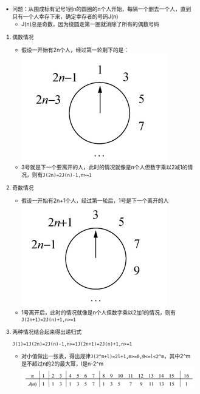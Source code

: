 * 问题：从围成标有记号1到n的圆圈的n个人开始，每隔一个删去一个人，直到只有一个人幸存下来，确定幸存者的号码J(n)
    * J(n)总是奇数，因为绕圆走第一圈就消除了所有的偶数号码

1. 偶数情况
    * 假设一开始有2n个人，经过第一轮剩下的是：![Alt text](image.png)    
    * 3号就是下一个要离开的人，此时的情况就像是n个人但数字乘以2减1的情况，则有`J(2n)=2J(n)-1,n>=1`


2. 奇数情况
    * 假设一开始有2n+1个人，经过第一轮后，1号是下一个离开的人![Alt text](image-1.png)    
    * 1号离开后，此时的情况就像是n个人但数字乘以2加1的情况，则有`J(2n+1)=2J(n)+1,n>=1`

3. 两种情况结合起来得出递归式
    ```
    J(1)=1J(2n)=2J(n)-1,n>=1J(2n+1)=2J(n)+1,n>=1
    ```
    * 对小值做出一张表，得出规律`J(2^m+l)=2l+1,m>=0,0<=l<2^m`，其中2^m是不超过n的2的最大幂，l是n-2^m
    ![Alt text](image-2.png)    